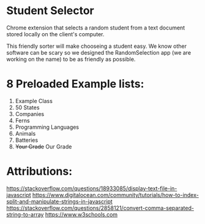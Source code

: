 # Student Selector
Chrome extension that selects a random student from a text document stored locally on the client's computer. 

This friendly sorter will make chooseing a student easy. We know other software can be scary so we designed the RandomSelection app (we are working on the name) to be as friendly as possible.

# 8 Preloaded Example lists:
1. Example Class
2. 50 States
3. Companies
4. Ferns
5. Programming Languages
6. Animals
7. Batteries
8. ~~Your Grade~~ Our Grade

# Attributions:

https://stackoverflow.com/questions/18933085/display-text-file-in-javascript
https://www.digitalocean.com/community/tutorials/how-to-index-split-and-manipulate-strings-in-javascript
https://stackoverflow.com/questions/2858121/convert-comma-separated-string-to-array
https://www.w3schools.com 
